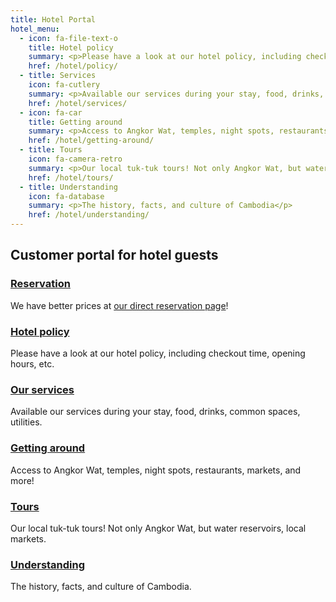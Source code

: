 ```yaml
---
title: Hotel Portal
hotel_menu:
  - icon: fa-file-text-o
    title: Hotel policy
    summary: <p>Please have a look at our hotel policy, including checkout time, opening hours, etc</p>
    href: /hotel/policy/
  - title: Services
    icon: fa-cutlery
    summary: <p>Available our services during your stay, food, drinks, common spaces, utilities.</p>
    href: /hotel/services/
  - icon: fa-car
    title: Getting around
    summary: <p>Access to Angkor Wat, temples, night spots, restaurants, markets, and more!</p>
    href: /hotel/getting-around/
  - title: Tours
    icon: fa-camera-retro
    summary: <p>Our local tuk-tuk tours! Not only Angkor Wat, but water reservoirs, local markets.</p>
    href: /hotel/tours/
  - title: Understanding
    icon: fa-database
    summary: <p>The history, facts, and culture of Cambodia</p>
    href: /hotel/understanding/
---
```


## Customer portal for hotel guests

### [Reservation](https://hotels.cloudbeds.com/reservation/Xnbrf3)

We have better prices at [our direct reservation page](https://hotels.cloudbeds.com/reservation/Xnbrf3)!

### [Hotel policy](policy)

Please have a look at our hotel policy, including checkout time, opening hours, etc.

### [Our services](services)

Available our services during your stay, food, drinks, common spaces, utilities.

### [Getting around](getting-around)

Access to Angkor Wat, temples, night spots, restaurants, markets, and more!

### [Tours](tours)

Our local tuk-tuk tours! Not only Angkor Wat, but water reservoirs, local markets.

### [Understanding](understanding)

The history, facts, and culture of Cambodia.

<script src="https://hotels.cloudbeds.com/widget/load/Xnbrf3/float?newWindow=1"></script>
